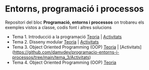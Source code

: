 # Entorns, programació i processos
Repositori del bloc **Programació, entorns i processos** on trobareu els exemples vistos a classe, codis font i altres solucions

- Tema 1. Introducció a la programació
  [Teoria](https://github.com/damvdev/programacio-entorns-i-processos/tree/main/tema_1/Teoria) | [Activitats](https://github.com/damvdev/programacio-entorns-i-processos/tree/main/tema_1/Activitats)
- Tema 2. Disseny modular
  [Teoria](https://github.com/damvdev/programacio-entorns-i-processos/tree/main/tema_2/Teoria) | [Activitats](https://github.com/damvdev/programacio-entorns-i-processos/tree/main/tema_2/Activitats)
- Tema 3. Object Oriented Programming (OOP)
  [Teoria](https://github.com/damvdev/programacio-entorns-i-processos/tree/main/tema_3/Shapes%26Colours) | [Activitats] (https://github.com/damvdev/programacio-entorns-i-processos/tree/main/tema_3/Activitats)
- Tema 4. Object Oriented Programming (OOP)
  [Teoria](https://github.com/damvdev/programacio-entorns-i-processos/tree/main/tema_4/Teoria/Generics%20%26%20Collections)
  
  

